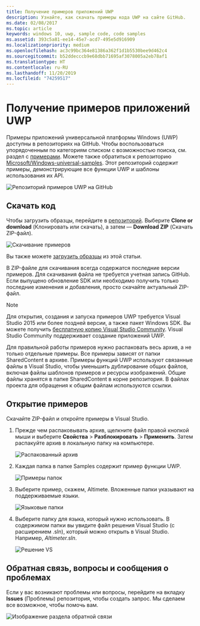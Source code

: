 ```yaml
---
title: Получение примеров приложений UWP
description: Узнайте, как скачать примеры кода UWP на сайте GitHub.
ms.date: 02/08/2017
ms.topic: article
keywords: windows 10, uwp, sample code, code samples
ms.assetid: 393c5a81-ee14-45e7-acd7-495e5d916909
ms.localizationpriority: medium
ms.openlocfilehash: ac3c99bc364e81386a362f1d1b5530bee9d462c4
ms.sourcegitcommit: b52ddecccb9e68dbb71695af3078005a2eb78af1
ms.translationtype: HT
ms.contentlocale: ru-RU
ms.lasthandoff: 11/20/2019
ms.locfileid: "74259517"
---
```

# <a name="get-uwp-app-samples"></a>Получение примеров приложений UWP

Примеры приложений универсальной платформы Windows (UWP) доступны в репозиториях на GitHub. Чтобы воспользоваться упорядоченным по категориям списком с возможностью поиска, см. раздел с [примерами](https://developer.microsoft.com/windows/samples). Можете также обратиться к репозиторию [Microsoft/Windows-universal-samples](https://github.com/Microsoft/Windows-universal-samples "Репозиторий GitHub с примерами приложений универсальной платформы Windows"). Этот репозиторий содержит примеры, демонстрирующие все функции UWP и шаблоны использования их API.

![Репозиторий примеров UWP на GitHub](images/GitHubUWPSamplesPage.png)

## <a name="download-the-code"></a>Скачать код

Чтобы загрузить образцы, перейдите в [репозиторий](https://github.com/Microsoft/Windows-universal-samples "Репозиторий GitHub с примерами приложений универсальной платформы Windows"). Выберите **Clone or download** (Клонировать или скачать), а затем — **Download ZIP** (Скачать ZIP-файл). 

![Скачивание примеров](images/SamplesDownloadButton.png)

Вы также можете [загрузить образцы](https://github.com/Microsoft/Windows-universal-samples/archive/master.zip "Скачать ZIP-файл с примерами приложений универсальной платформы Windows") из этой статьи.

В ZIP-файле для скачивания всегда содержатся последние версии примеров. Для скачивания файла не требуется учетная запись GitHub. Если выпущено обновление SDK или необходимо получить только последние изменения и добавления, просто скачайте актуальный ZIP-файл.

> [!NOTE]
> Для открытия, создания и запуска примеров UWP требуется Visual Studio 2015 или более поздней версии, а также пакет Windows SDK. Вы можете получить [бесплатную копию Visual Studio Community](https://www.microsoft.com/?ref=go). Visual Studio Community поддерживает создание приложений UWP.  
>
> Для правильной работы примеров нужно распаковать весь архив, а не только отдельные примеры. Все примеры зависят от папки SharedContent в архиве. Примеры функций UWP используют связанные файлы в Visual Studio, чтобы уменьшить дублирование общих файлов, включая файлы шаблонов примеров и ресурсы изображений. Общие файлы хранятся в папке SharedContent в корне репозитория. В файлах проекта для обращения к общим файлам используются ссылки.
> 

## <a name="open-the-samples"></a>Открытие примеров

Скачайте ZIP-файл и откройте примеры в Visual Studio.

1.  Прежде чем распаковывать архив, щелкните файл правой кнопкой мыши и выберите **Свойства** > **Разблокировать** > **Применить**. Затем распакуйте архив в локальную папку на компьютере.

    ![Распакованный архив](images/SamplesUnzip1.png)
2.  Каждая папка в папке Samples содержит пример функции UWP.

    ![Примеры папок](images/SamplesUnzip2.png)
3.  Выберите пример, скажем, Altimete. Вложенные папки указывают на поддерживаемые языки.

    ![Языковые папки](images/SamplesUnzip3.png)
4.  Выберите папку для языка, который нужно использовать. В содержимом папки вы увидите файл решения Visual Studio (с расширением .sln), который можно открыть в Visual Studio. Например, *Altimeter.sln*.

    ![Решение VS](images/SamplesUnzip4.png)

## <a name="give-feedback-ask-questions-and-report-issues"></a>Обратная связь, вопросы и сообщения о проблемах

Если у вас возникают проблемы или вопросы, перейдите на вкладку **Issues** (Проблемы) репозитория, чтобы создать запрос. Мы сделаем все возможное, чтобы помочь вам.

![Изображение раздела обратной связи](images/GitHubUWPSamplesFeedback.png)
